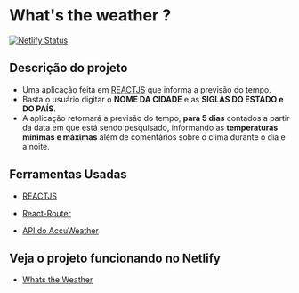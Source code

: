 # What's the weather ?

[![Netlify Status](https://api.netlify.com/api/v1/badges/2753207f-b1cb-4e0b-b64e-2006d4a04a2c/deploy-status)](https://app.netlify.com/sites/whatstheweather/deploys)

## Descrição do projeto

- Uma aplicação feita em [REACTJS](https://pt-br.reactjs.org/) que informa a previsão do tempo.
- Basta o usuário digitar o **NOME DA CIDADE** e as **SIGLAS DO ESTADO e DO PAÍS**.
- A aplicação retornará a previsão do tempo, **para 5 dias** contados a partir da data em que está sendo pesquisado, informando as **temperaturas mínimas e máximas** além de comentários sobre o clima durante o dia e a noite.

## Ferramentas Usadas

- [REACTJS](https://pt-br.reactjs.org/)

- [React-Router](https://www.npmjs.com/package/react-router)

- [API do AccuWeather](https://developer.accuweather.com/)

## Veja o projeto funcionando no Netlify

- [Whats the Weather](https://whatstheweather.netlify.app/)